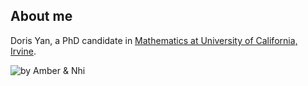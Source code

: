 <!--
[**Home**](https://dyan233.github.io)
[**CV**](https://dyan233.github.io/CV)
[**Teaching**](https://dyan233.github.io/teaching)
[**Gallery**](https://dyan233.github.io/gallery)
-->

## About me

Doris Yan, a PhD candidate in [Mathematics at University of California, Irvine](https://www.math.uci.edu/). 

![by Amber & Nhi](main/logo_l.jpg)
